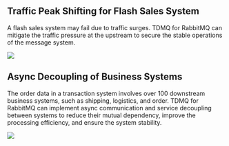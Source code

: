 ## Traffic Peak Shifting for Flash Sales System

A flash sales system may fail due to traffic surges. TDMQ for RabbitMQ can mitigate the traffic pressure at the upstream to secure the stable operations of the message system.

![](https://qcloudimg.tencent-cloud.cn/raw/26acc857144153c8e8c6214a1ea96335.svg)

## Async Decoupling of Business Systems

The order data in a transaction system involves over 100 downstream business systems, such as shipping, logistics, and order. TDMQ for RabbitMQ can implement async communication and service decoupling between systems to reduce their mutual dependency, improve the processing efficiency, and ensure the system stability.

![](https://qcloudimg.tencent-cloud.cn/raw/6b5b304edd6063cdb044e8f721ea9419.svg)
